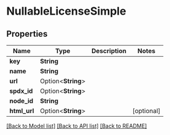 # NullableLicenseSimple

## Properties

Name | Type | Description | Notes
------------ | ------------- | ------------- | -------------
**key** | **String** |  | 
**name** | **String** |  | 
**url** | Option<**String**> |  | 
**spdx_id** | Option<**String**> |  | 
**node_id** | **String** |  | 
**html_url** | Option<**String**> |  | [optional]

[[Back to Model list]](../README.md#documentation-for-models) [[Back to API list]](../README.md#documentation-for-api-endpoints) [[Back to README]](../README.md)


